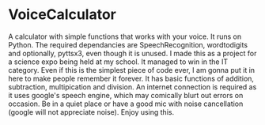 # VoiceCalculator
A calculator with simple functions that works with your voice.
It runs on Python.
The required dependancies are SpeechRecognition, wordtodigits and optionally, pyttsx3, even though it is unused.
I made this as a project for a science expo being held at my school. It managed to win in the IT category.
Even if this is the simplest piece of code ever, I am gonna put it in here to make people remember it forever.
It has basic functions of addition, subtraction, multipication and division.
An internet connection is required as it uses google's speech engine, which may comically blurt out errors on occasion.
Be in a quiet place or have a good mic with noise cancellation (google will not appreciate noise).
Enjoy using this.
